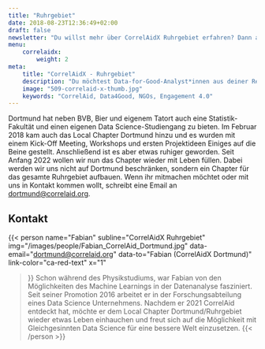 ```yaml
---
title: "Ruhrgebiet"
date: 2018-08-23T12:36:49+02:00
draft: false
newsletter: "Du willst mehr über CorrelAidX Ruhrgebiet erfahren? Dann abonniere unseren Newsletter!"
menu: 
    correlaidx:
        weight: 2
meta:
    title: "CorrelAidX - Ruhrgebiet"
    description: "Du möchtest Data-for-Good-Analyst*innen aus deiner Region kennenlernen, und zusammen Daten für den guten Zweck nutzen? Mit CorrelAidX bringen wir Data for Good in deine Stadt!"
    image: "509-correlaid-x-thumb.jpg"
    keywords: "CorrelAid, Data4Good, NGOs, Engagement 4.0"
---
```




Dortmund hat neben BVB, Bier und eigenem Tatort auch eine Statistik-Fakultät und einen eigenen Data Science-Studiengang zu bieten.
Im Februar 2018 kam auch das Local Chapter Dortmund hinzu und es wurden mit einem Kick-Off Meeting, Workshops und ersten Projektideen Einiges auf die Beine gestellt. Anschließend ist es aber etwas ruhiger geworden.
Seit Anfang 2022 wollen wir nun das Chapter wieder mit Leben füllen. Dabei werden wir uns nicht auf Dortmund beschränken, sondern ein Chapter für das gesamte Ruhrgebiet aufbauen. Wenn ihr mitmachen möchtet oder mit uns in Kontakt kommen wollt, schreibt eine Email an [dortmund@correlaid.org](mailto:dortmund@correlaid.org).

## Kontakt

{{< person 
    name="Fabian"
    subline="CorrelAidX Ruhrgebiet"
    img="/images/people/Fabian_CorrelAid_Dortmund.jpg"
    data-email="dortmund@correlaid.org"
    data-to="Fabian (CorrelAidX Dortmund)"
    link-color="ca-red-text"
    x="1"
>}}
Schon während des Physikstudiums, war Fabian von den Möglichkeiten des Machine Learnings in der Datenanalyse fasziniert. Seit seiner Promotion 2016 arbeitet er in der Forschungsabteilung eines Data Science Unternehmens. Nachdem er 2021 CorrelAid entdeckt hat, möchte er dem Local Chapter Dortmund/Ruhrgebiet wieder etwas Leben einhauchen und freut sich auf die Möglichkeit mit Gleichgesinnten Data Science für eine bessere Welt einzusetzen.
{{< /person >}}